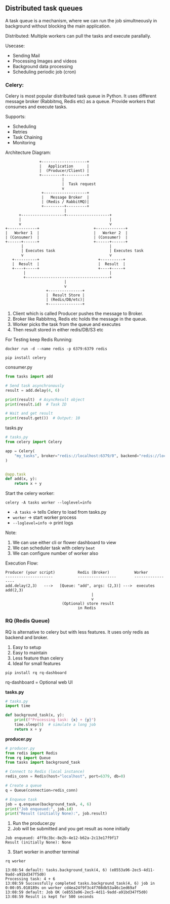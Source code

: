 ## Distributed task queues
A task queue is a mechanism, where we can run the job simultneously in background
without blocking the main application.

Distributed: Multiple workers can pull the tasks and execute parallally.

Usecase: 
- Sending Mail
- Processing Images and videos
- Background data processing
- Scheduling periodic job (cron)

### Celery:
Celery is most popular distributed task queue in Python.
It uses different message broker (Rabbitmq, Redis etc) as a queue.
Provide workers that consumes and execute tasks.

Supports:
- Scheduling
- Retries
- Task Chaining
- Monitoring

Architecture Diagram:
```
               +--------------------+
               |   Application      |
               |  (Producer/Client) |
               +---------+----------+
                         |
                         |  Task request
                         v
                +-------------------+
                |   Message Broker  |
                | (Redis / RabbitMQ)|
                +---------+---------+
                          |
      +-------------------+-------------------+
      |                                       |
      v                                       v
+-------------+                        +-------------+
|   Worker 1  |                        |   Worker 2  |
| (Consumer)  |                        | (Consumer)  |
+------+------+                        +------+------+
       |                                      |
       | Executes task                        | Executes task
       v                                      v
   +----------+                          +----------+
   |  Result  |                          |  Result  |
   +----+-----+                          +----+-----+
        |                                     |
        +-------------------------------------+
                          |
                          v
                  +---------------+
                  |  Result Store |
                  | (Redis/DB/etc)|
                  +---------------+
```
1. Client which is called Producer pushes the message to Broker.
2. Broker like Rabbitmq, Redis etc holds the message in the queue.
3. Worker picks the task from the queue and executes
4. Then result stored in either redis/DB/S3 etc

For Testing keep Redis Running:
```shell
docker run -d --name redis -p 6379:6379 redis
```

`pip install celery`

consumer.py
```python
from tasks import add

# Send task asynchronously
result = add.delay(4, 6)

print(result)  # AsyncResult object
print(result.id)  # Task ID

# Wait and get result
print(result.get())  # Output: 10
```

tasks.py
```python
# tasks.py
from celery import Celery

app = Celery(
    "my_tasks", broker="redis://localhost:6379/0", backend="redis://localhost:6379/0"
)


@app.task
def add(x, y):
    return x + y
```

Start the celery worker:
```
celery -A tasks worker --loglevel=info
```
- `-A tasks` → tells Celery to load from tasks.py
- `worker` → start worker process
- `--loglevel=info` → print logs

Note: 
1. We can use either cli or flower dashboard to view
2. We can scheduler task with celery `beat`
3. We can configure number of worker also

Execution Flow:
```
Producer (your script)          Redis (Broker)           Worker
---------------------           -----------------        -----------------
add.delay(2,3)   --->   [Queue: "add", args: (2,3)] --->  executes add(2,3)
                                      |
                                      v
                         (Optional) store result
                                in Redis
```

### RQ (Redis Queue)
RQ is alternative to celery but with less features.
It uses only redis as backend and broker.

1. Easy to setup
2. Easy to maintain
3. Less feature than celery
4. Ideal for small features

```
pip install rq rq-dashboard
```

rq-dashboard = Optional web UI

**tasks.py**
```python
# tasks.py
import time

def background_task(x, y):
    print(f"Processing task: {x} + {y}")
    time.sleep(5)  # simulate a long job
    return x + y
```

**producer.py**
```python
# producer.py
from redis import Redis
from rq import Queue
from tasks import background_task

# Connect to Redis (local instance)
redis_conn = Redis(host="localhost", port=6379, db=0)

# Create a queue
q = Queue(connection=redis_conn)

# Enqueue task
job = q.enqueue(background_task, 4, 6)
print("Job enqueued:", job.id)
print("Result (initially None):", job.result)
```

1. Run the producer.py
2. Job will be submitted and you get result as none initially
```
Job enqueued: 4ff8c3bc-8e2b-4e12-b62a-2c13e17f9f17
Result (initially None): None
```
3. Start worker in another terminal

`rq worker`

```
13:08:54 default: tasks.background_task(4, 6) (e8553a96-2ec5-4d11-9add-a91bd347f5d0)
Processing task: 4 + 6
13:08:59 Successfully completed tasks.background_task(4, 6) job in 0:00:05.010189s on worker cd4ea24f9f3c4f708db53a46c1ed69af
13:08:59 default: Job OK (e8553a96-2ec5-4d11-9add-a91bd347f5d0)
13:08:59 Result is kept for 500 seconds
```

